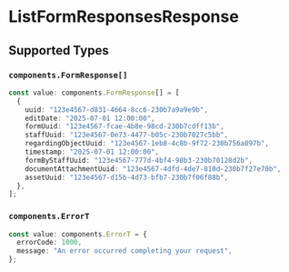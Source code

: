# ListFormResponsesResponse


## Supported Types

### `components.FormResponse[]`

```typescript
const value: components.FormResponse[] = [
  {
    uuid: "123e4567-d831-4664-8cc6-230b7a9a9e9b",
    editDate: "2025-07-01 12:00:00",
    formUuid: "123e4567-fcae-4b8e-98cd-230b7cdff13b",
    staffUuid: "123e4567-0e73-4477-b05c-230b7027c5bb",
    regardingObjectUuid: "123e4567-1eb8-4c8b-9f72-230b756a097b",
    timestamp: "2025-07-01 12:00:00",
    formByStaffUuid: "123e4567-777d-4bf4-98b3-230b70128d2b",
    documentAttachmentUuid: "123e4567-4dfd-4de7-810d-230b7f27e70b",
    assetUuid: "123e4567-d15b-4d73-bfb7-230b7f06f88b",
  },
];
```

### `components.ErrorT`

```typescript
const value: components.ErrorT = {
  errorCode: 1000,
  message: "An error occurred completing your request",
};
```


